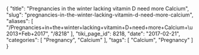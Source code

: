 {
    "title": "Pregnancies in the winter lacking vitamin D need more Calcium",
    "slug": "pregnancies-in-the-winter-lacking-vitamin-d-need-more-calcium",
    "aliases": [
        "/Pregnancies+in+the+winter+lacking+vitamin+D+need+more+Calcium+\u2013+Feb+2017",
        "/8218"
    ],
    "tiki_page_id": 8218,
    "date": "2017-02-21",
    "categories": [
        "Pregnancy",
        "Calcium"
    ],
    "tags": [
        "Calcium",
        "Pregnancy"
    ]
}